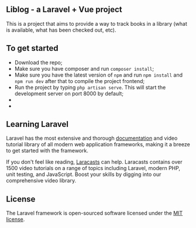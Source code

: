 ## Liblog - a Laravel + Vue project

This is a project that aims to provide a way to track books in a library (what is available, what has been checked out, etc).

## To get started

- Download the repo;
- Make sure you have composer and run `composer install`;
- Make sure you have the latest version of `npm` and run `npm install` and `npm run dev` after that to compile the project frontend;
- Run the project by typing `php artisan serve`. This will start the development server on port 8000 by default;
- 
- 



## Learning Laravel

Laravel has the most extensive and thorough [documentation](https://laravel.com/docs) and video tutorial library of all modern web application frameworks, making it a breeze to get started with the framework.

If you don't feel like reading, [Laracasts](https://laracasts.com) can help. Laracasts contains over 1500 video tutorials on a range of topics including Laravel, modern PHP, unit testing, and JavaScript. Boost your skills by digging into our comprehensive video library.

## License

The Laravel framework is open-sourced software licensed under the [MIT license](https://opensource.org/licenses/MIT).
